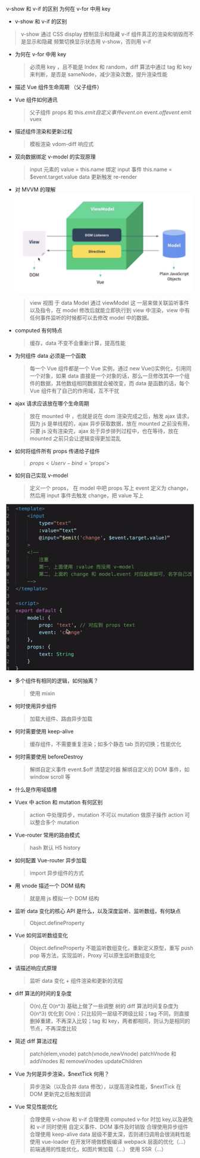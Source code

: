 v-show 和 v-if 的区别
为何在 v-for 中用 key

- v-show 和 v-if 的区别

> v-show 通过 CSS display 控制显示和隐藏
> v-if 组件真正的渲染和销毁而不是显示和隐藏
> 频繁切换显示状态用 v-show，否则用 v-if

- 为何在 v-for 中用 key

  > 必须用 key ，且不能是 Index 和 random，diff 算法中通过 tag 和 key 来判断，是否是 sameNode，减少渲染次数，提升渲染性能

- 描述 Vue 组件生命周期 （父子组件）

- Vue 组件如何通讯

  > 父子组件 props 和 this.$emit 
  > 自定义事件 event.$on event.$off event.$emit
  > vuex

- 描述组件渲染和更新过程

  > 模板渲染 vdom-diff 响应式

- 双向数据绑定 v-model 的实现原理

  > input 元素的 value = this.name
  > 绑定 input 事件 this.name = \$event.target.value
  > data 更新触发 re-render

- 对 MVVM 的理解
  ![MVVM模型](./resource/005/MVVM模型.jpg)

  > view 视图 于 data Model 通过 viewModel 这 一层来做关联监听事件以及指令，在 model 修改后就能立即执行到 view 中渲染，view 中有任何事件监听的时候都可以去修改 model 中的数据。

- computed 有何特点

  > 缓存，data 不变不会重新计算，提高性能

- 为何组件 data 必须是一个函数

  > 每一个 Vue 组件都是一个 Vue 实例，通过 new Vue()实例化，引用同一个对象，如果 data 直接是一个对象的话，那么一旦修改其中一个组件的数据，其他数组相同数据就会被改变，而 data 是函数的话，每个 Vue 组件有了自己的作用域，互不干扰

- ajax 请求应该放在哪个生命周期

  > 放在 mounted 中 ，也就是说在 dom 渲染完成之后，触发 ajax 请求，因为 js 是单线程的，ajax 异步获取数据，放在 mounted 之前没有用，只要 js 没有渲染完，ajax 处于异步排列过程中，也在等待，放在 mounted 之前只会让逻辑变得更加混乱

- 如何将组件所有 props 传递给子组件

  > $props  <User v-bind='$props'>

- 如何自己实现 v-model
  > 定义一个 props， 在 model 中吧 props 写上 event 定义为 change，然后用 input 事件去触发 change，把 value 写上

![自己实现v-model](./resource/006/自己实现v-model.jpg)

- 多个组件有相同的逻辑，如何抽离？

  > 使用 mixin

- 何时使用异步组件

  > 加载大组件、路由异步加载

- 何时需要使用 keep-alive

  > 缓存组件，不需要重复渲染；如多个静态 tab 页的切换；性能优化

- 何时需要使用 beforeDestroy

  > 解绑自定义事件 event.\$off
  > 清楚定时器
  > 解绑自定义的 DOM 事件，如 window scroll 等

- 什么是作用域插槽

- Vuex 中 action 和 mutation 有何区别

  > action 中处理异步，mutation 不可以
  > mutation 做原子操作
  > action 可以整合多个 mutation

- Vue-router 常用的路由模式

  > hash 默认
  > H5 history

- 如何配置 Vue-router 异步加载

  > import 异步组件的方式

- 用 vnode 描述一个 DOM 结构

  > 就是用 js 模拟一个 DOM 结构

- 监听 data 变化的核心 API 是什么，以及深度监听、监听数组，有何缺点

  > Object.defineProperty

- Vue 如何监听数组变化

  > Object.defineProperty 不能监听数组变化，重新定义原型，重写 push pop 等方法，实现监听，Proxy 可以原生监听数组变化

- 请描述响应式原理

  > 监听 data 变化 + 组件渲染和更新的流程

- diff 算法的时间的复杂度

  > O(n),在 O(n^3) 基础上做了一些调整
  > 树的 diff 算法时间复杂度为 O(n^3)
  > 优化到 O(n)：只比较同一层级不跨级比较；tag 不同，则直接删掉重建，不再深入比较；tag 和 key，两者都相同，则认为是相同的节点，不再深度比较

- 简述 diff 算法过程

  > patch(elem,vnode) patch(vnode,newVnode)
  > patchVnode 和 addVnodes 和 removeVnodes
  > updateChildren

- Vue 为何是异步渲染，\$nextTick 何用？

  > 异步渲染（以及合并 data 修改），以提高渲染性能，\$nextTick 在 DOM 更新完之后触发回调

- Vue 常见性能优化
  > 合理使用 v-show 和 v-if
  > 合理使用 computed
  > v-for 时加 key,以及避免和 v-if 同时使用
  > 自定义事件、DOM 事件及时销毁
  > 合理使用异步组件
  > 合理使用 keep-alive
  > data 层级不要太深，否则递归调用会很消耗性能
  > 使用 vue-loader 在开发环境做模板编译
  > webpack 层面的优化（...）
  > 前端通用的性能优化，如图片懒加载（...）
  > 使用 SSR（...）
